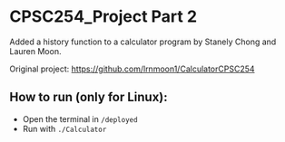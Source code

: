 # CPSC254_Project Part 2
Added a history function to a calculator program by Stanely Chong and Lauren Moon.

Original project: https://github.com/lrnmoon1/CalculatorCPSC254
## How to run (only for Linux):
- Open the terminal in `/deployed`
- Run with `./Calculator`
